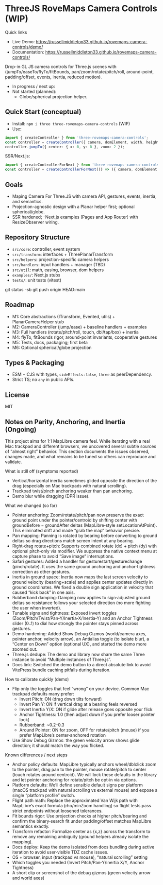# ThreeJS RoveMaps Camera Controls (WIP)

Quick links
- Live Demo: https://russellmiddleton33.github.io/rovemaps-camera-controls/demo/
- Documentation: https://russellmiddleton33.github.io/rovemaps-camera-controls/

Drop-in GL JS camera controls for Three.js scenes with (jumpTo/easeTo/flyTo/fitBounds, pan/zoom/rotate/pitch/roll, around-point, padding/offset, events, inertia, reduced motion).


- In progress / next up:
- Not started (planned):
  - Globe/spherical projection helper.
  

## Quick Start (conceptual)

- Install: `npm i three three-rovemaps-camera-controls` (WIP)
- Use:

```ts
import { createController } from 'three-rovemaps-camera-controls';
const controller = createController({ camera, domElement, width, height });
controller.jumpTo({ center: { x: 0, y: 0 }, zoom: 2 });
```

SSR/Next.js:

```ts
import { createControllerForNext } from 'three-rovemaps-camera-controls';
const controller = createControllerForNext(() => ({ camera, domElement }));
```

## Goals

- Maping Camera For Three.JS with camera API, gestures, events, inertia, and semantics.
- Projection-agnostic design with a Planar helper first; optional spherical/globe.
- SSR hardened; 
-Next.js examples (Pages and App Router) with ResizeObserver wiring.

## Repository Structure

- `src/core`: controller, event system
- `src/transform`: interfaces + ThreePlanarTransform
- `src/helpers`: projection-specific camera helpers
- `src/handlers`: input handlers + manager (TBD)
- `src/util`: math, easing, browser, dom helpers
- `examples/`: Next.js stubs
- `tests/`: unit tests (vitest)


git status -sb
git push origin HEAD:main

## Roadmap

- M1: Core abstractions (ITransform, Evented, utils) + PlanarCameraHelper stub
- M2: CameraController (jump/ease) + baseline handlers + examples
- M3: Full handlers (rotate/pitch/roll, touch, dbl/tap/box) + inertia
- M4: flyTo, fitBounds rigor, around-point invariants, cooperative gestures
- M5: Tests, docs, packaging; first beta
- M6: Optional spherical/globe projection

## Types & Packaging

- ESM + CJS with types, `sideEffects:false`, `three` as peerDependency.
- Strict TS; no `any` in public APIs.

## License

MIT

## Notes on Parity, Anchoring, and Inertia (Ongoing)

This project aims for 1:1 MapLibre camera feel. While iterating with a real Mac trackpad and different browsers, we uncovered several subtle sources of “almost right” behavior. This section documents the issues observed, changes made, and what remains to be tuned so others can reproduce and validate.

What is still  off (symptoms reported)

- Vertical/horizontal inertia sometimes glided opposite the direction of the drag (especially on Mac trackpads with natural scrolling).
- Trackpad twist/pinch anchoring weaker than pan anchoring.
- Demo blur while dragging (DPR issue).


What we changed (so far)
- Pointer anchoring: Zoom/rotate/pitch/pan now preserve the exact ground point under the pointer/centroid by shifting center with groundBefore − groundAfter deltas (MapLibre‑style setLocationAtPoint). This eliminated drift and made “grab the map” behavior precise.
- Pan mapping: Panning is rotated by bearing before converting to ground deltas so drag directions match screen intent at any bearing.
- Right‑drag rotate+pitch: Supports combined rotate (dx) + pitch (dy) with optional pitch‑only via modifier. We suppress the native context menu at capture phase to avoid “Save image” interruptions.
- Safari gestures: Added a handler for gesturestart/gesturechange (pinch/rotate). It uses the same ground anchoring and anchor‑tightness correction as other gestures.
- Inertia in ground space: Inertia now maps the last screen velocity to ground velocity (bearing+scale) and applies center updates directly in ground coordinates. We fixed a double sign application in velocity that caused “kick back” in one axis.
- Rubberband damping: Damping now applies to sign‑adjusted ground deltas so resistance follows your selected direction (no more fighting the user when inverted).
- Tunable signs and tightness: Exposed invert toggles (Zoom/Pitch/Twist/Pan‑Y/Inertia‑X/Inertia‑Y) and an Anchor Tightness slider (0..1) to dial how strongly the pointer stays pinned across gestures.
- Demo hardening: Added Show Debug Gizmos (world/camera axes, pointer anchor, velocity arrow), an Antialias toggle (to isolate blur), a “Center on Down” option (optional UX), and started the demo more zoomed out.
- Three.js dedupe: The demo and library now share the same Three instance to avoid “Multiple instances of Three.js”.
- Docs link: Switched the demo button to a direct absolute link to avoid VitePress bundle caching pitfalls during iteration.

How to calibrate quickly (demo)
- Flip only the toggles that feel “wrong” on your device. Common Mac trackpad defaults many prefer:
  - Invert Pitch: ON (drag down tilts forward)
  - Invert Pan Y: ON if vertical drag at a bearing feels reversed
  - Invert Inertia Y/X: ON if glide after release goes opposite your flick
  - Anchor Tightness: 1.0 (then adjust down if you prefer looser pointer lock)
  - Rubberband: ~0.2–0.3
  - Around Pointer: ON for zoom, OFF for rotate/pitch (mouse) if you prefer MapLibre’s center‑anchored rotation
- Use Show Debug Gizmos: the green velocity arrow shows glide direction; it should match the way you flicked.

Known differences / next steps
- Anchor policy defaults: MapLibre typically anchors wheel/dblclick zoom to the pointer, drag pan to the pointer, mouse rotate/pitch to center (touch rotates around centroid). We will lock these defaults in the library and let pointer anchoring for rotate/pitch be opt‑in via options.
- Platform defaults: We’ll define sensible default signs per platform (macOS trackpad with natural scrolling vs external mouse) and expose a single “platform profile” switch.
- Flight path math: Replace the approximated Van Wijk path with MapLibre’s exact formula (rho/minZoom handling) so flight tests pass strict endpoints without loosened tolerances.
- Fit bounds rigor: Use projection checks at higher pitch/bearing and confirm the binary‑search fit under padding/offset matches MapLibre semantics exactly.
- Transform refactor: Formalize center as {x,z} across the transform to remove any remaining ambiguity (ground helpers already isolate the mapping).
- Docs deploy: Keep the demo isolated from docs bundling during active iteration to avoid user‑visible TDZ cache issues.
- OS + browser, input (trackpad vs mouse), “natural scrolling” setting
- Which toggles you needed (Invert Pitch/Pan‑Y/Inertia X/Y, Anchor Tightness)
- A short clip or screenshot of the debug gizmos (green velocity arrow and world axes)


